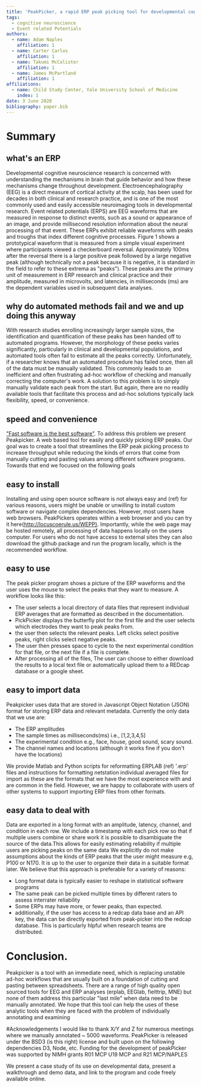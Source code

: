 ```yaml
---
title: 'PeakPicker, a rapid ERP peak picking tool for developmental cognitive neuroscience'
tags:
  - cognitive neuroscience
  - Event related Potentials
authors:
  - name: Adam Naples
    affiliation: 1
  - name: Carter Carlos
    affiliation: 1
  - name: Takumi McCalister
    affiliation: 1
  - name: James McPartland
    affiliation: 1
affiliations:
  - name: Child Study Center, Yale University School of Medicine
    index: 1
date: 3 June 2020
bibliography: paper.bib
---
```


# Summary


## what's an ERP
Developmental cognitive neuroscience research is concerned with understanding the mechanisms in brain that guide behavior and how these mechanisms change throughout development. Electroencephalography (EEG) is a direct measure of cortical activity at the scalp,  has been used for decades in both clinical and research practice, and is one of the most commonly used  and easily accessible neuroimaging tools in developmental research.  Event related potentials (ERPS) are EEG waveforms that are measured in response to distinct events, such as a sound or appearance of an image, and provide millisecond resolution information about the neural processing of that event. These ERPs exhibit reliable waveforms with peaks and troughs that index different cognitive processes. Figure 1 shows a prototypical waveform that is measured from a simple visual experiment where participants viewed a checkerboard reversal. Approximately 100ms after the reversal there is a large positive peak followed by a large negative peak (although technically not a peak because it is negative, it is standard in the field to refer to these extrema as "peaks"). These peaks are the primary unit of measurement in ERP research and clinical practice and their amplitude, measured in microvolts,  and latencies, in milliseconds (ms) are the dependent variables used in subsequent data analyses.

## why do automated methods fail and we and up doing this anyway
With research studies enrolling increasingly larger sample sizes, the identification and quantification of these peaks has been handed off to automated programs. However, the morphology of these peeks varies significantly, particularly in clinical and developmental populations, and automated tools often fail to estimate all the peaks correctly. Unfortunately, if a researcher knows that an automated procedure has failed once, then all of the data must be manually validated. This commonly leads to an inefficient and often frustrating ad-hoc workflow of checking and manually correcting the computer's work. A solution to this problem is to simply manually validate each peak from the start. But again, there are no readily available tools that facilitate this process and ad-hoc solutions typically lack flexibility, speed, or convenience.

## speed and convenience
 ["Fast software is the best software"](https://craigmod.com/essays/fast_software/). To address this problem we present Peakpicker. A web based tool for easily and quickly picking ERP peaks. Our goal was to create a tool that streamlines the ERP peak picking process to increase throughput while reducing the kinds of errors that come from manually cutting and pasting values among different software programs. Towards that end we focused on the following goals


## easy to install
Installing and using open source software is not always easy and (ref) for various reasons, users might be unable or unwilling to install custom software or navigate complex dependencies. However, most users have web browsers.  PeakPickers operates within a web browser and you can try it here{http://locuscoerule.us/WEPP}. Importantly, while the web page may be hosted remotely, all processing of data happens locally on the users computer. For users who do not have access to external sites they can also download the github package and run the program locally, which is the recommended workflow.

## easy to use
The peak picker program shows a picture of the ERP waveforms and the user uses the mouse to select the peaks that they want to measure.
A workflow looks like this:
  - The user selects a local directory of data files that represent individual ERP averages that are formatted as described in the documentation.
  - PickPicker  displays the butterfly plot for the first file and the user selects which electrodes they want to peak peaks from.
  - the user then selects the relevant peaks. Left clicks select positive peaks, right clicks select negative peaks.
  - The user then presses space to cycle to the next experimental condition for that file, or the next file if a file is complete.
  - After processing all of the files, The user can choose to either download the results to a local text file or automatically upload them to a REDcap database or a google sheet.



## easy to import data
Peakpicker uses data that are stored in Javascript Object Notation (JSON) format for storing ERP data and relevant metadata.
Currently the only data that we use are:
- The ERP amplitudes
- The sample times as milliseconds(ms) i.e., [1,2,3,4,5]
- The experimental condition e.g., face, house, good sound, scary sound.
- The channel names and locations (although it works fine if you don't have the locations)

We provide Matlab and Python scripts for reformatting ERPLAB (ref) '.erp' files and instructions for formatting netstation individual averaged files for import as these are the formats that we have the most experience with and are common in the field. However, we are happy to collaborate with users of other systems to support importing ERP files from other formats.

## easy data to deal with
Data are exported in a long format with an amplitude, latency, channel, and condition in each row.  We include a timestamp with each pick row so that if multiple users combine or share work it is possible to disambiguate the source of the data.This allows for easily estimating reliability if multiple users are picking peaks on the same data We explicitly do not make assumptions about the kinds of ERP peaks that the user might measure e.g, P100 or N170. It is up to the user to organize their data in a suitable format later. We believe that this approach is preferable for a variety of reasons:
  - Long format data is typically easier to reshape in statistical software programs
  - The same peak can be picked multiple times by different raters to assess interrater reliability
  - Some ERPs may have more, or fewer peaks, than expected.
  - additionally, if the user has access to a redcap data base and an API key, the data can be directly exported from peak-picker into the redcap database. This is particularly hlpful when research teams are distributed.



# Conclusion.
Peakpicker is a tool with an immediate need, which is replacing unstable ad-hoc workflows that are usually built on a foundation of cutting and pasting between spreadsheets. There are a range of high quality open sourced tools for EEG and ERP analyses (erplab, EEGlab, fielttrip, MNE) but none of them address this particular "last mile" when data need to be manually annotated. We hope that this tool can help the uses of these analytic tools when they are faced with the problem of individually annotating and examining


#Acknowledgements
I would like to thank X/Y and Z for numerous meetings where we manually annotated ~ 5000 waveforms.
PeakPicker is released under the BSD3 (is this right) license and built upon on the following dependencies D3, Node, etc. Funding for the development of peakPicker was supported by NIMH grants R01 MCP U19 MCP and R21 MCP/NAPLES




We present a case study of its use on developmental data, present a walkthrough and demo data, and link to the program and code freely available online.
